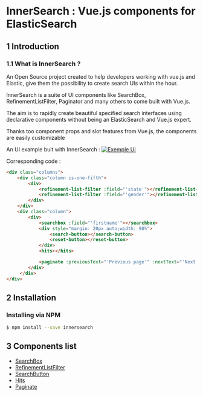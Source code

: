 # InnerSearch : Vue.js components for ElasticSearch

## 1 Introduction
### 1.1 What is InnerSearch ?

An Open Source project created to help developers working with vue.js and Elastic, give them the possibility to create search UIs within the hour.

InnerSearch is a suite of UI components like SearchBox, RefinementListFilter, Paginator and many others to come built with Vue.js.

The aim is to rapidly create beautiful specified search interfaces using declarative components without being an ElasticSearch and Vue.js expert.

Thanks too component props and slot features from Vue.js, the components are easily customizable

An UI example buit with InnerSearch : 
[![Exemple UI](https://raw.githubusercontent.com/InnerSearch/vue-innersearch/master/docs/images/exemple-ui.png)]()

Corresponding code : 
```html
<div class="columns">
    <div class="column is-one-fifth">
        <div>
            <refinement-list-filter :field="'state'"></refinement-list-filter>
            <refinement-list-filter :field="'gender'"></refinement-list-filter>
        </div>
    </div>
    <div class="column">
        <div>
            <searchbox :field="'firstname'"></searchbox>
            <div style="margin: 20px auto;width: 90%">
                <search-button></search-button>
                <reset-button></reset-button>
            </div>
            <hits></hits>

            <paginate :previousText="'Previous page'" :nextText="'Next page'" :size="10"></paginate>
        </div>
     </div>
</div>
```

## 2 Installation
### Installing via NPM
```bash
$ npm install --save innersearch
```


## 3 Components list
- [SearchBox](components/searchbox.md)
- [RefinementListFilter](components/refinementListFilter.md)
- [SearchButton](components/searchButton.md)
- [Hits](components/hits.md)
- [Paginate](components/paginate.md)






